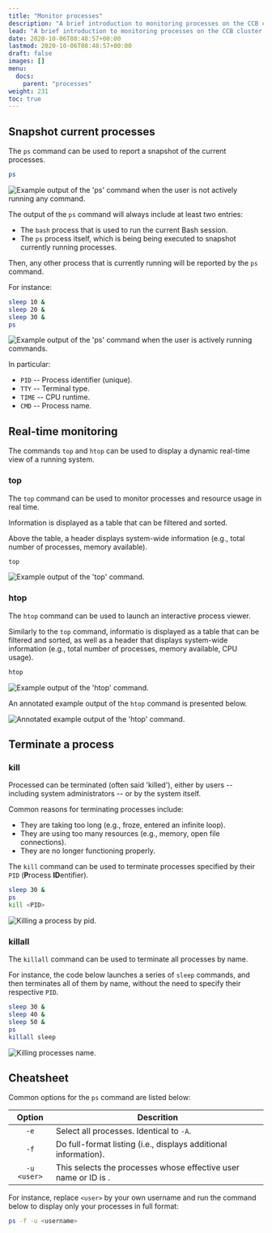 ```yaml
---
title: "Monitor processes"
description: "A brief introduction to monitoring processes on the CCB cluster."
lead: "A brief introduction to monitoring processes on the CCB cluster."
date: 2020-10-06T08:48:57+00:00
lastmod: 2020-10-06T08:48:57+00:00
draft: false
images: []
menu:
  docs:
    parent: "processes"
weight: 231
toc: true
---
```


## Snapshot current processes

The `ps` command can be used to report a snapshot of the current processes.

```bash
ps
```

![Example output of the 'ps' command when the user is not actively running any command.](ps-baseline.png)

The output of the `ps` command will always include at least two entries:

- The `bash` process that is used to run the current Bash session.
- The `ps` process itself, which is being being executed to snapshot
  currently running processes.

Then, any other process that is currently running will be reported by the `ps` command.

For instance:

```bash
sleep 10 &
sleep 20 &
sleep 30 &
ps
```

![Example output of the 'ps' command when the user is actively running commands.](ps-sleep.png)

In particular:

- `PID` -- Process identifier (unique).
- `TTY` -- Terminal type.
- `TIME` -- CPU runtime.
- `CMD` -- Process name.

## Real-time monitoring

The commands `top` and `htop` can be used to display a dynamic real-time view of a running system.

### top

The `top` command can be used to monitor processes and resource usage in real time.

Information is displayed as a table that can be filtered and sorted.

Above the table, a header displays system-wide information
(e.g., total number of processes, memory available).

```bash
top
```

![Example output of the 'top' command.](top.png)

### htop

The `htop` command can be used to launch an interactive process viewer.

Similarly to the `top` command, informatio is displayed as a table that can be filtered
and sorted, as well as a header that displays system-wide information
(e.g., total number of processes, memory available, CPU usage).

```bash
htop
```

![Example output of the 'htop' command.](htop.png)

An annotated example output of the `htop` command is presented below.

![Annotated example output of the 'htop' command.](htop-annotated.png)

## Terminate a process

### kill

Processed can be terminated (often said 'killed'), either by users
-- including system administrators -- or by the system itself.

Common reasons for terminating processes include:

- They are taking too long (e.g., froze, entered an infinite loop).
- They are using too many resources (e.g., memory, open file connections).
- They are no longer functioning properly.

The `kill` command can be used to terminate processes specified by their
`PID` (**P**rocess **ID**entifier).

```bash
sleep 30 &
ps
kill <PID>
```

![Killing a process by pid.](kill.png)

### killall

The `killall` command can be used to terminate all processes by name.

For instance, the code below launches a series of `sleep` commands,
and then terminates all of them by name, without the need to specify
their respective `PID`.

```bash
sleep 30 &
sleep 40 &
sleep 50 &
ps
killall sleep
```

![Killing processes name.](killall.png)

## Cheatsheet

Common options for the `ps` command are listed below:

| Option | Descrition |
|:------:| ---------- |
|  `-e`  | Select all processes.  Identical to `-A`. |
|  `-f`  | Do full-format listing (i.e., displays additional information). |
| `-u <user>` | This selects the processes whose effective user name or ID is <user>. |

For instance, replace `<user>` by your own username and run the command below
to display only your processes in full format:

```bash
ps -f -u <username>
```

<!-- Link definitions -->
